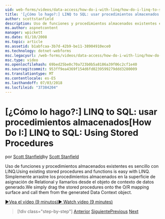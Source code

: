 ```yaml
---
uid: web-forms/videos/data-access/how-do-i-with-linq/how-do-i-linq-to-sql-using-stored-procedures
title: '[¿Cómo lo hago?:] LINQ to SQL: usar procedimientos almacenados | Microsoft Docs'
author: scottstanfield
description: Uso de funciones y procedimientos almacenados existentes es sencillo con LINQ. Simplemente arrastre los procedimientos almacenados en la superficie de asignación de Relational y llamarlos desde el ge...
ms.author: aspnetcontent
manager: wpickett
ms.date: 01/10/2008
ms.topic: article
ms.assetid: b1abfcaa-3b7d-42b9-be11-38904910ece0
ms.technology: dotnet-webforms
msc.legacyurl: /web-forms/videos/data-access/how-do-i-with-linq/how-do-i-linq-to-sql-using-stored-procedures
msc.type: video
ms.openlocfilehash: 69bed25be0c70a723b0b5a8186a39f06c2cf1e40
ms.sourcegitcommit: 953ff9ea4369f154d6fd0239599279ddd3280009
ms.translationtype: MT
ms.contentlocale: es-ES
ms.lasthandoff: 07/03/2018
ms.locfileid: "37384204"
---
```

<a name="how-do-i-linq-to-sql-using-stored-procedures"></a><span data-ttu-id="985a4-104">[¿Cómo lo hago?:] LINQ to SQL: usar procedimientos almacenados</span><span class="sxs-lookup"><span data-stu-id="985a4-104">[How Do I:] LINQ to SQL: Using Stored Procedures</span></span>
====================
<span data-ttu-id="985a4-105">por [Scott Stanfield](https://github.com/scottstanfield)</span><span class="sxs-lookup"><span data-stu-id="985a4-105">by [Scott Stanfield](https://github.com/scottstanfield)</span></span>

<span data-ttu-id="985a4-106">Uso de funciones y procedimientos almacenados existentes es sencillo con LINQ.</span><span class="sxs-lookup"><span data-stu-id="985a4-106">Using existing stored procedures and functions is easy with LINQ.</span></span> <span data-ttu-id="985a4-107">Simplemente arrastre los procedimientos almacenados en la superficie de asignación de Relational y llamarlos desde el objeto de contexto de datos generado.</span><span class="sxs-lookup"><span data-stu-id="985a4-107">We simply drag the stored procedures onto the O/R mapping surface and call them from the generated Data Context object.</span></span>

[<span data-ttu-id="985a4-108">&#9654;Vea el vídeo (9 minutos)</span><span class="sxs-lookup"><span data-stu-id="985a4-108">&#9654; Watch video (9 minutes)</span></span>](https://channel9.msdn.com/Blogs/ASP-NET-Site-Videos/how-do-i-linq-to-sql-using-stored-procedures)

> [!div class="step-by-step"]
> <span data-ttu-id="985a4-109">[Anterior](how-do-i-linq-to-sql-custom-linqdatasource.md)
> [Siguiente](how-do-i-linq-to-sql-updating-with-stored-procedures.md)</span><span class="sxs-lookup"><span data-stu-id="985a4-109">[Previous](how-do-i-linq-to-sql-custom-linqdatasource.md)
[Next](how-do-i-linq-to-sql-updating-with-stored-procedures.md)</span></span>
